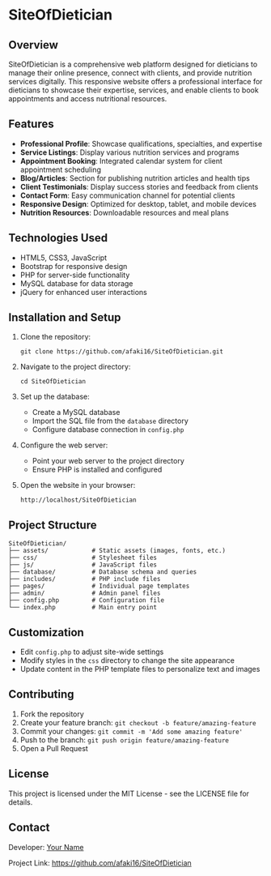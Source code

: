# SiteOfDietician

## Overview
SiteOfDietician is a comprehensive web platform designed for dieticians to manage their online presence, connect with clients, and provide nutrition services digitally. This responsive website offers a professional interface for dieticians to showcase their expertise, services, and enable clients to book appointments and access nutritional resources.

## Features
- **Professional Profile**: Showcase qualifications, specialties, and expertise
- **Service Listings**: Display various nutrition services and programs
- **Appointment Booking**: Integrated calendar system for client appointment scheduling
- **Blog/Articles**: Section for publishing nutrition articles and health tips
- **Client Testimonials**: Display success stories and feedback from clients
- **Contact Form**: Easy communication channel for potential clients
- **Responsive Design**: Optimized for desktop, tablet, and mobile devices
- **Nutrition Resources**: Downloadable resources and meal plans

## Technologies Used
- HTML5, CSS3, JavaScript
- Bootstrap for responsive design
- PHP for server-side functionality
- MySQL database for data storage
- jQuery for enhanced user interactions

## Installation and Setup
1. Clone the repository:
   ```
   git clone https://github.com/afaki16/SiteOfDietician.git
   ```
2. Navigate to the project directory:
   ```
   cd SiteOfDietician
   ```
3. Set up the database:
   - Create a MySQL database
   - Import the SQL file from the `database` directory
   - Configure database connection in `config.php`

4. Configure the web server:
   - Point your web server to the project directory
   - Ensure PHP is installed and configured

5. Open the website in your browser:
   ```
   http://localhost/SiteOfDietician
   ```

## Project Structure
```
SiteOfDietician/
├── assets/            # Static assets (images, fonts, etc.)
├── css/               # Stylesheet files
├── js/                # JavaScript files
├── database/          # Database schema and queries
├── includes/          # PHP include files
├── pages/             # Individual page templates
├── admin/             # Admin panel files
├── config.php         # Configuration file
└── index.php          # Main entry point
```

## Customization
- Edit `config.php` to adjust site-wide settings
- Modify styles in the `css` directory to change the site appearance
- Update content in the PHP template files to personalize text and images

## Contributing
1. Fork the repository
2. Create your feature branch: `git checkout -b feature/amazing-feature`
3. Commit your changes: `git commit -m 'Add some amazing feature'`
4. Push to the branch: `git push origin feature/amazing-feature`
5. Open a Pull Request

## License
This project is licensed under the MIT License - see the LICENSE file for details.

## Contact
Developer: [Your Name](https://github.com/afaki16)

Project Link: https://github.com/afaki16/SiteOfDietician
